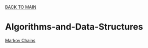 [BACK TO MAIN](https://github.com/TracyChacon)

# Algorithms-and-Data-Structures
[Markov Chains](https://github.com/TracyChacon/Algorithms-and-Data-Structures/tree/main/Markov%20Chains)

